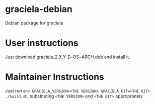 # graciela-debian
Debian package for graciela

# User instructions
Just download graciela_2.X.Y-Z~OS~ARCH.deb and install it.

# Maintainer Instructions
Just run `env GRACIELA_VERSION=<THE VERSION> GRACIELA_GIT=<THE GIT> ./build.sh`,
substituting `<THE VERSION>` and `<THE GIT>` appropriately
